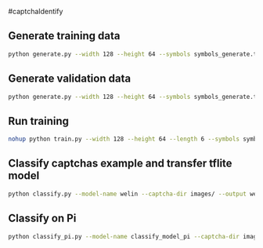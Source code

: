 #captchaIdentify

## Generate training data

```bash
python generate.py --width 128 --height 64 --symbols symbols_generate.txt --count 160000 --output-dir training_data

```

## Generate validation data

```bash
python generate.py --width 128 --height 64 --symbols symbols_generate.txt --count 16000 --output-dir validation_data

```

## Run training

```bash
nohup python train.py --width 128 --height 64 --length 6 --symbols symbols_train_classfy.txt --batch-size 32 --epochs 5 --output-model-name welin --train-dataset training_data --validate-dataset validation_data  > output.log 2>&1 &

```

## Classify captchas example and transfer tflite model

```bash
python classify.py --model-name welin --captcha-dir images/ --output welin.csv --symbols symbols_train_classfy.txt

```

## Classify on Pi

```bash
python classify_pi.py --model-name classify_model_pi --captcha-dir images-captcha/ --output welin_re_pi.csv --symbols symbols-pi.txt

```